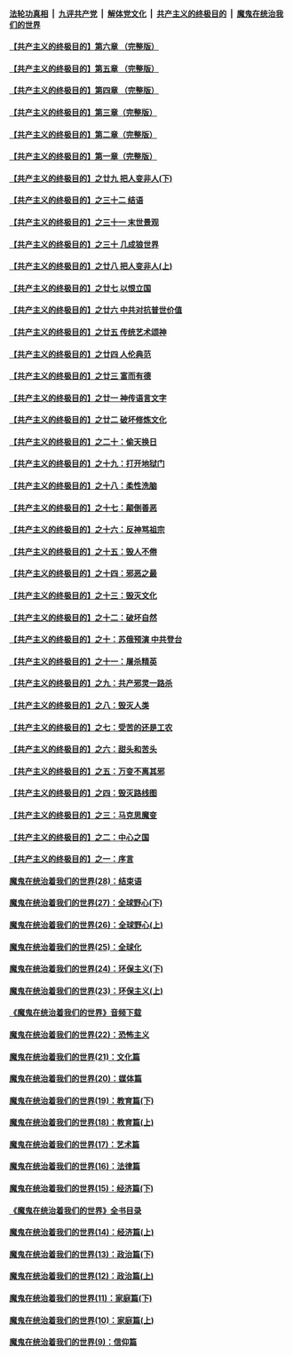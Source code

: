 ####  [法轮功真相](../../../../basic/blob/master/README.md?t=06270031) &nbsp;|&nbsp; [九评共产党](../../../../9ping.md/blob/master/README.md?t=06270031) &nbsp;|&nbsp; [解体党文化](../../../../jtdwh.md/blob/master/README.md?t=06270031)  &nbsp;|&nbsp; [共产主义的终极目的](../../../../gczydzjmd.md/blob/master/README.md?t=06270031) &nbsp;|&nbsp; [魔鬼在统治我们的世界](../../../../mgztzwmdsj.md/blob/master/README.md?t=06270031) 

#### [【共产主义的终极目的】第六章 （完整版）](../pages/nsc422/n11428913.md?t=06270031) 

#### [【共产主义的终极目的】第五章 （完整版）](../pages/nsc422/n11428912.md?t=06270031) 

#### [【共产主义的终极目的】第四章 （完整版）](../pages/nsc422/n11428907.md?t=06270031) 

#### [【共产主义的终极目的】第三章（完整版）](../pages/nsc422/n11428848.md?t=06270031) 

#### [【共产主义的终极目的】第二章（完整版）](../pages/nsc422/n11428831.md?t=06270031) 

#### [【共产主义的终极目的】第一章（完整版）](../pages/nsc422/n11417651.md?t=06270031) 

#### [【共产主义的终极目的】之廿九 把人变非人(下)](../pages/nsc422/n11344140.md?t=06270031) 

#### [【共产主义的终极目的】之三十二 结语](../pages/nsc422/n11360535.md?t=06270031) 

#### [【共产主义的终极目的】之三十一 末世景观](../pages/nsc422/n11351129.md?t=06270031) 

#### [【共产主义的终极目的】之三十 几成狼世界](../pages/nsc422/n11348280.md?t=06270031) 

#### [【共产主义的终极目的】之廿八 把人变非人(上)](../pages/nsc422/n11340492.md?t=06270031) 

#### [【共产主义的终极目的】之廿七 以恨立国](../pages/nsc422/n11336944.md?t=06270031) 

#### [【共产主义的终极目的】之廿六 中共对抗普世价值](../pages/nsc422/n11324785.md?t=06270031) 

#### [【共产主义的终极目的】之廿五 传统艺术颂神](../pages/nsc422/n11296396.md?t=06270031) 

#### [【共产主义的终极目的】之廿四 人伦典范](../pages/nsc422/n11296397.md?t=06270031) 

#### [【共产主义的终极目的】之廿三 富而有德](../pages/nsc422/n11283598.md?t=06270031) 

#### [【共产主义的终极目的】之廿一 神传语言文字](../pages/nsc422/n11263265.md?t=06270031) 

#### [【共产主义的终极目的】之廿二 破坏修炼文化](../pages/nsc422/n11245728.md?t=06270031) 

#### [【共产主义的终极目的】之二十：偷天换日](../pages/nsc422/n11238846.md?t=06270031) 

#### [【共产主义的终极目的】之十九：打开地狱门](../pages/nsc422/n11206376.md?t=06270031) 

#### [【共产主义的终极目的】之十八：柔性洗脑](../pages/nsc422/n11199994.md?t=06270031) 

#### [【共产主义的终极目的】之十七：颠倒善恶](../pages/nsc422/n11179782.md?t=06270031) 

#### [【共产主义的终极目的】之十六：反神骂祖宗](../pages/nsc422/n11166798.md?t=06270031) 

#### [【共产主义的终极目的】之十五：毁人不倦](../pages/nsc422/n11166792.md?t=06270031) 

#### [【共产主义的终极目的】之十四：邪恶之最](../pages/nsc422/n11150249.md?t=06270031) 

#### [【共产主义的终极目的】之十三：毁灭文化](../pages/nsc422/n11135227.md?t=06270031) 

#### [【共产主义的终极目的】之十二：破坏自然](../pages/nsc422/n11135214.md?t=06270031) 

#### [【共产主义的终极目的】之十：苏俄预演 中共登台](../pages/nsc422/n11118424.md?t=06270031) 

#### [【共产主义的终极目的】之十一：屠杀精英](../pages/nsc422/n11118442.md?t=06270031) 

#### [【共产主义的终极目的】之九：共产邪灵一路杀](../pages/nsc422/n11114139.md?t=06270031) 

#### [【共产主义的终极目的】之八：毁灭人类](../pages/nsc422/n11108503.md?t=06270031) 

#### [【共产主义的终极目的】之七：受苦的还是工农](../pages/nsc422/n11101809.md?t=06270031) 

#### [【共产主义的终极目的】之六：甜头和苦头](../pages/nsc422/n11096971.md?t=06270031) 

#### [【共产主义的终极目的】之五：万变不离其邪](../pages/nsc422/n11091285.md?t=06270031) 

#### [【共产主义的终极目的】之四：毁灭路线图](../pages/nsc422/n11086284.md?t=06270031) 

#### [【共产主义的终极目的】之三：马克思魔变](../pages/nsc422/n11061941.md?t=06270031) 

#### [【共产主义的终极目的】之二：中心之国](../pages/nsc422/n11047728.md?t=06270031) 

#### [【共产主义的终极目的】之一：序言](../pages/nsc422/n11086077.md?t=06270031) 

#### [魔鬼在统治着我们的世界(28)：结束语](../pages/nsc422/n10936246.md?t=06270031) 

#### [魔鬼在统治着我们的世界(27)：全球野心(下)](../pages/nsc422/n10928319.md?t=06270031) 

#### [魔鬼在统治着我们的世界(26)：全球野心(上)](../pages/nsc422/n10900318.md?t=06270031) 

#### [魔鬼在统治着我们的世界(25)：全球化](../pages/nsc422/n10788205.md?t=06270031) 

#### [魔鬼在统治着我们的世界(24)：环保主义(下)](../pages/nsc422/n10695307.md?t=06270031) 

#### [魔鬼在统治着我们的世界(23)：环保主义(上)](../pages/nsc422/n10688613.md?t=06270031) 

#### [《魔鬼在统治着我们的世界》音频下载](../pages/nsc422/n10635553.md?t=06270031) 

#### [魔鬼在统治着我们的世界(22)：恐怖主义](../pages/nsc422/n10614727.md?t=06270031) 

#### [魔鬼在统治着我们的世界(21)：文化篇](../pages/nsc422/n10597706.md?t=06270031) 

#### [魔鬼在统治着我们的世界(20)：媒体篇](../pages/nsc422/n10586579.md?t=06270031) 

#### [魔鬼在统治着我们的世界(19)：教育篇(下)](../pages/nsc422/n10564808.md?t=06270031) 

#### [魔鬼在统治着我们的世界(18)：教育篇(上)](../pages/nsc422/n10526970.md?t=06270031) 

#### [魔鬼在统治着我们的世界(17)：艺术篇](../pages/nsc422/n10499093.md?t=06270031) 

#### [魔鬼在统治着我们的世界(16)：法律篇](../pages/nsc422/n10485969.md?t=06270031) 

#### [魔鬼在统治着我们的世界(15)：经济篇(下)](../pages/nsc422/n10469975.md?t=06270031) 

#### [《魔鬼在统治着我们的世界》全书目录](../pages/nsc422/n10464261.md?t=06270031) 

#### [魔鬼在统治着我们的世界(14)：经济篇(上)](../pages/nsc422/n10457370.md?t=06270031) 

#### [魔鬼在统治着我们的世界(13)：政治篇(下)](../pages/nsc422/n10448270.md?t=06270031) 

#### [魔鬼在统治着我们的世界(12)：政治篇(上)](../pages/nsc422/n10444576.md?t=06270031) 

#### [魔鬼在统治着我们的世界(11)：家庭篇(下)](../pages/nsc422/n10440961.md?t=06270031) 

#### [魔鬼在统治着我们的世界(10)：家庭篇(上)](../pages/nsc422/n10435448.md?t=06270031) 

#### [魔鬼在统治着我们的世界(9)：信仰篇](../pages/nsc422/n10432159.md?t=06270031) 

